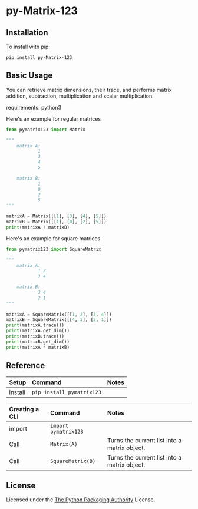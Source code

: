 # py-Matrix-123

## Installation

To install with pip: 
```
pip install py-Matrix-123
```

## Basic Usage
You can retrieve matrix dimensions, their trace, and performs matrix addition, subtraction, multiplication and scalar multiplication.

requirements:
python3

Here's an example for regular matrices

```python
from pymatrix123 import Matrix

"""    
    matrix A:
            1 
            3 
            4
            5

    matrix B:
            1
            0
            2
            5
"""

matrixA = Matrix([[1], [3], [4], [5]])
matrixB = Matrix([[1], [0], [2], [5]])
print(matrixA + matrixB)
```

Here's an example for square matrices

```python
from pymatrix123 import SquareMatrix

"""    
    matrix A:
            1 2
            3 4

    matrix B:
            3 4
            2 1
"""
        
matrixA = SquareMatrix([[1, 2], [3, 4]])
matrixB = SquareMatrix([[4, 3], [2, 1]])
print(matrixA.trace())
print(matrixA.get_dim())
print(matrixB.trace())
print(matrixB.get_dim())
print(matrixA * matrixB)

```

## Reference

| Setup   | Command             | Notes
| :------ | :------------------ | :---------
| install | `pip install pymatrix123`  |

| Creating a CLI | Command                | Notes
| :--------------| :--------------------- | :---------
| import         | `import pymatrix123`          |
| Call           | `Matrix(A)`          | Turns the current list into a matrix object.
| Call           | `SquareMatrix(B)` | Turns the current list into a matrix object.


## License

Licensed under the
[The Python Packaging Authority](pymatrix123/license.txt) License.
